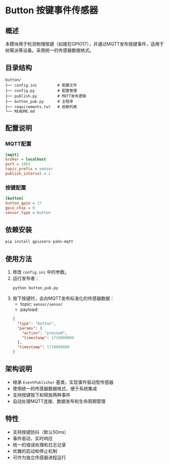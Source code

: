 # Button 按键事件传感器

## 概述
本模块用于检测物理按键（如接在GPIO17），并通过MQTT发布按键事件，适用于树莓派等设备。采用统一的传感器数据格式。

## 目录结构
```
button/
├── config.ini         # 配置文件
├── config.py          # 配置管理
├── publish.py         # MQTT发布逻辑
├── button_pub.py      # 主程序
├── requirements.txt   # 依赖列表
└── README.md
```

## 配置说明

### MQTT配置
```ini
[mqtt]
broker = localhost
port = 1883
topic_prefix = sensor
publish_interval = 1
```

### 按键配置
```ini
[button]
button_gpio = 17
gpio_chip = 0
sensor_type = button
```

## 依赖安装
```bash
pip install gpiozero paho-mqtt
```

## 使用方法
1. 修改 `config.ini` 中的参数。
2. 运行发布者：
   ```bash
   python button_pub.py
   ```
3. 按下按键时，会向MQTT发布标准化的传感器数据：
   - topic: `sensor/sensor`
   - payload: 
   ```json
   {
     "type": "button",
     "params": {
       "action": "pressed",
       "timestamp": 1710000000
     },
     "timestamp": 1710000000
   }
   ```

## 架构说明
- 继承 `EventPublisher` 基类，实现事件驱动型传感器
- 使用统一的传感器数据格式，便于系统集成
- 支持按键按下和释放两种事件
- 自动处理MQTT连接、数据发布和生命周期管理

## 特性
- 支持按键防抖（默认50ms）
- 事件驱动，实时响应
- 统一的错误处理和日志记录
- 优雅的启动和停止机制
- 可作为独立传感器进程运行 
